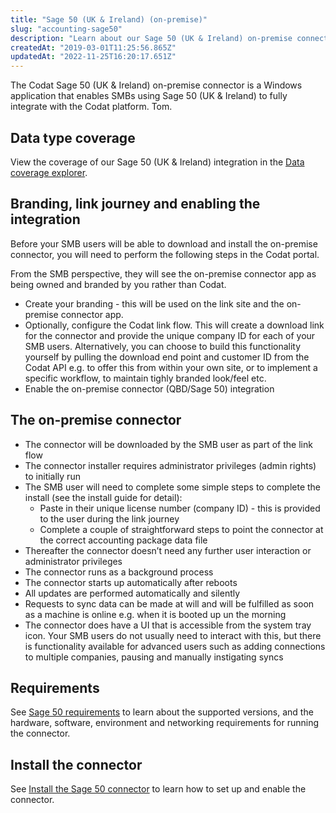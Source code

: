 ```yaml
---
title: "Sage 50 (UK & Ireland) (on-premise)"
slug: "accounting-sage50"
description: "Learn about our Sage 50 (UK & Ireland) on-premise connector."
createdAt: "2019-03-01T11:25:56.865Z"
updatedAt: "2022-11-25T16:20:17.651Z"
---
```


The Codat Sage 50 (UK & Ireland) on-premise connector is a Windows application that enables SMBs using Sage 50 (UK & Ireland) to fully integrate with the Codat platform. Tom.

## Data type coverage

View the coverage of our Sage 50 (UK & Ireland) integration in the <a className="external" href="https://knowledge.codat.io/supported-features/accounting?view=tab-by-integration&integrationKey=hbql" target="_blank">Data coverage explorer</a>.

## Branding, link journey and enabling the integration

Before your SMB users will be able to download and install the on-premise connector, you will need to perform the following steps in the Codat portal.

From the SMB perspective, they will see the on-premise connector app as being owned and branded by you rather than Codat.

- Create your branding - this will be used on the link site and the on-premise connector app.
- Optionally, configure the Codat link flow. This will create a download link for the connector and provide the unique company ID for each of your SMB users. Alternatively, you can choose to build this functionality yourself by pulling the download end point and customer ID from the Codat API e.g. to offer this from within your own site, or to implement a specific workflow, to maintain tighly branded look/feel etc.
- Enable the on-premise connector (QBD/Sage 50) integration

## The on-premise connector

- The connector will be downloaded by the SMB user as part of the link flow
- The connector installer requires administrator privileges (admin rights) to initially run
- The SMB user will need to complete some simple steps to complete the install (see the install guide for detail):
  - Paste in their unique license number (company ID) - this is provided to the user during the link journey
  - Complete a couple of straightforward steps to point the connector at the correct accounting package data file
- Thereafter the connector doesn’t need any further user interaction or administrator privileges
- The connector runs as a background process
- The connector starts up automatically after reboots
- All updates are performed automatically and silently
- Requests to sync data can be made at will and will be fulfilled as soon as a machine is online e.g. when it is booted up un the morning
- The connector does have a UI that is accessible from the system tray icon. Your SMB users do not usually need to interact with this, but there is functionality available for advanced users such as adding connections to multiple companies, pausing and manually instigating syncs

## Requirements

See [Sage 50 requirements](sage-50-requirements) to learn about the supported versions, and the hardware, software, environment and networking requirements for running the connector.

## Install the connector

See [Install the Sage 50 connector](/integrations/accounting/sage50/installing-the-sage-50-connector) to learn how to set up and enable the connector.
